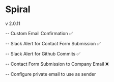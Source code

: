 # Spiral

v 2.0.11

-- Custom Email Confirmation ✅

-- Slack Alert for Contact Form Submission ✅

-- Slack Alert for Github Commits ✅

-- Contact Form Submission to Company Email ❌

-- Configure private email to use as sender

